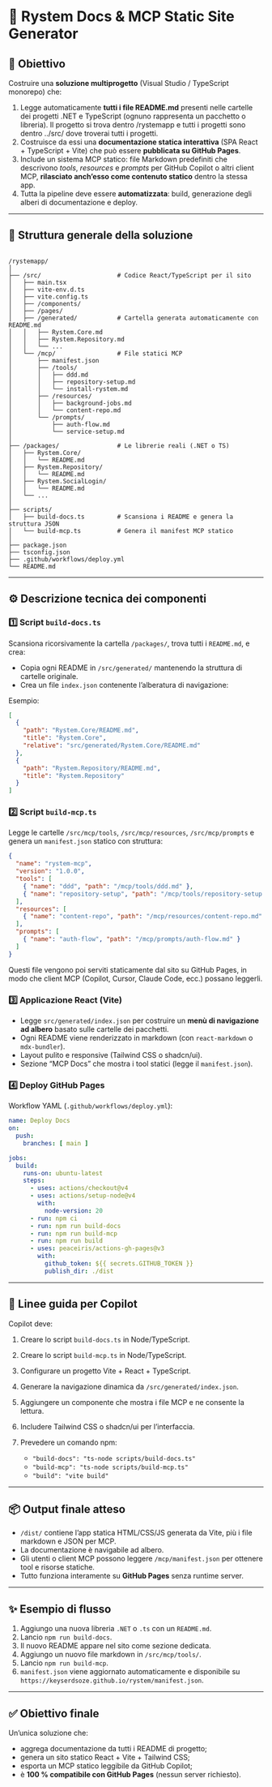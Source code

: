 # 📘 Rystem Docs & MCP Static Site Generator

## 🎯 Obiettivo

Costruire una **soluzione multiprogetto** (Visual Studio / TypeScript monorepo) che:

1. Legge automaticamente **tutti i file README.md** presenti nelle cartelle dei progetti .NET e TypeScript (ognuno rappresenta un pacchetto o libreria). Il progetto si trova dentro /rystemapp e tutti i progetti sono dentro ../src/ dove troverai tutti i progetti.
2. Costruisce da essi una **documentazione statica interattiva** (SPA React + TypeScript + Vite) che può essere **pubblicata su GitHub Pages**.
3. Include un sistema MCP statico: file Markdown predefiniti che descrivono *tools*, *resources* e *prompts* per GitHub Copilot o altri client MCP, **rilasciato anch’esso come contenuto statico** dentro la stessa app.
4. Tutta la pipeline deve essere **automatizzata**: build, generazione degli alberi di documentazione e deploy.

---

## 🧩 Struttura generale della soluzione

```

/rystemapp/
│
├── /src/                     # Codice React/TypeScript per il sito
│   ├── main.tsx
│   ├── vite-env.d.ts
│   ├── vite.config.ts
│   ├── /components/
│   ├── /pages/
│   ├── /generated/           # Cartella generata automaticamente con README.md
│   │   ├── Rystem.Core.md
│   │   ├── Rystem.Repository.md
│   │   └── ...
│   └── /mcp/                 # File statici MCP
│       ├── manifest.json
│       ├── /tools/
│       │   ├── ddd.md
│       │   ├── repository-setup.md
│       │   └── install-rystem.md
│       ├── /resources/
│       │   ├── background-jobs.md
│       │   └── content-repo.md
│       └── /prompts/
│           ├── auth-flow.md
│           └── service-setup.md
│
├── /packages/                # Le librerie reali (.NET o TS)
│   ├── Rystem.Core/
│   │   └── README.md
│   ├── Rystem.Repository/
│   │   └── README.md
│   ├── Rystem.SocialLogin/
│   │   └── README.md
│   └── ...
│
├── scripts/
│   ├── build-docs.ts         # Scansiona i README e genera la struttura JSON
│   └── build-mcp.ts          # Genera il manifest MCP statico
│
├── package.json
├── tsconfig.json
├── .github/workflows/deploy.yml
└── README.md

````

---

## ⚙️ Descrizione tecnica dei componenti

### 1️⃣ Script `build-docs.ts`
Scansiona ricorsivamente la cartella `/packages/`, trova tutti i `README.md`, e crea:

- Copia ogni README in `/src/generated/` mantenendo la struttura di cartelle originale.
- Crea un file `index.json` contenente l’alberatura di navigazione:

Esempio:
```json
[
  {
    "path": "Rystem.Core/README.md",
    "title": "Rystem.Core",
    "relative": "src/generated/Rystem.Core/README.md"
  },
  {
    "path": "Rystem.Repository/README.md",
    "title": "Rystem.Repository"
  }
]
````

### 2️⃣ Script `build-mcp.ts`

Legge le cartelle `/src/mcp/tools`, `/src/mcp/resources`, `/src/mcp/prompts`
e genera un `manifest.json` statico con struttura:

```json
{
  "name": "rystem-mcp",
  "version": "1.0.0",
  "tools": [
    { "name": "ddd", "path": "/mcp/tools/ddd.md" },
    { "name": "repository-setup", "path": "/mcp/tools/repository-setup.md" }
  ],
  "resources": [
    { "name": "content-repo", "path": "/mcp/resources/content-repo.md" }
  ],
  "prompts": [
    { "name": "auth-flow", "path": "/mcp/prompts/auth-flow.md" }
  ]
}
```

Questi file vengono poi serviti staticamente dal sito su GitHub Pages, in modo che client MCP (Copilot, Cursor, Claude Code, ecc.) possano leggerli.

### 3️⃣ Applicazione React (Vite)

* Legge `src/generated/index.json` per costruire un **menù di navigazione ad albero** basato sulle cartelle dei pacchetti.
* Ogni README viene renderizzato in markdown (con `react-markdown` o `mdx-bundler`).
* Layout pulito e responsive (Tailwind CSS o shadcn/ui).
* Sezione “MCP Docs” che mostra i tool statici (legge il `manifest.json`).

### 4️⃣ Deploy GitHub Pages

Workflow YAML (`.github/workflows/deploy.yml`):

```yaml
name: Deploy Docs
on:
  push:
    branches: [ main ]

jobs:
  build:
    runs-on: ubuntu-latest
    steps:
      - uses: actions/checkout@v4
      - uses: actions/setup-node@v4
        with:
          node-version: 20
      - run: npm ci
      - run: npm run build-docs
      - run: npm run build-mcp
      - run: npm run build
      - uses: peaceiris/actions-gh-pages@v3
        with:
          github_token: ${{ secrets.GITHUB_TOKEN }}
          publish_dir: ./dist
```

---

## 🧠 Linee guida per Copilot

Copilot deve:

1. Creare lo script `build-docs.ts` in Node/TypeScript.
2. Creare lo script `build-mcp.ts` in Node/TypeScript.
3. Configurare un progetto Vite + React + TypeScript.
4. Generare la navigazione dinamica da `/src/generated/index.json`.
5. Aggiungere un componente che mostra i file MCP e ne consente la lettura.
6. Includere Tailwind CSS o shadcn/ui per l’interfaccia.
7. Prevedere un comando npm:

   * `"build-docs": "ts-node scripts/build-docs.ts"`
   * `"build-mcp": "ts-node scripts/build-mcp.ts"`
   * `"build": "vite build"`

---

## 📦 Output finale atteso

* `/dist/` contiene l’app statica HTML/CSS/JS generata da Vite, più i file markdown e JSON per MCP.
* La documentazione è navigabile ad albero.
* Gli utenti o client MCP possono leggere `/mcp/manifest.json` per ottenere tool e risorse statiche.
* Tutto funziona interamente su **GitHub Pages** senza runtime server.

---

## ✨ Esempio di flusso

1. Aggiungo una nuova libreria `.NET` o `.ts` con un `README.md`.
2. Lancio `npm run build-docs`.
3. Il nuovo README appare nel sito come sezione dedicata.
4. Aggiungo un nuovo file markdown in `/src/mcp/tools/`.
5. Lancio `npm run build-mcp`.
6. `manifest.json` viene aggiornato automaticamente e disponibile su `https://keyserdsoze.github.io/rystem/manifest.json`.

---

## ✅ Obiettivo finale

Un’unica soluzione che:

* aggrega documentazione da tutti i README di progetto;
* genera un sito statico React + Vite + Tailwind CSS;
* esporta un MCP statico leggibile da GitHub Copilot;
* è **100 % compatibile con GitHub Pages** (nessun server richiesto).

